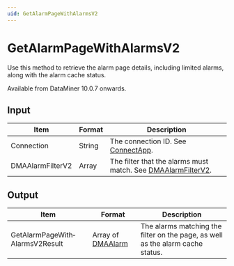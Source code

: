 ```yaml
---
uid: GetAlarmPageWithAlarmsV2
---
```


# GetAlarmPageWithAlarmsV2

Use this method to retrieve the alarm page details, including limited alarms, along with the alarm cache status.

Available from DataMiner 10.0.7 onwards.

## Input

| Item             | Format | Description                                                                                                  |
|------------------|--------|--------------------------------------------------------------------------------------------------------------|
| Connection       | String | The connection ID. See [ConnectApp](xref:ConnectApp).                                                         |
| DMAAlarmFilterV2 | Array  | The filter that the alarms must match. See [DMAAlarmFilterV2](xref:DMAAlarmFilterV2). |

## Output

| Item | Format | Description |
|--|--|--|
| GetAlarmPageWith­AlarmsV2Result | Array of [DMAAlarm](xref:DMAAlarm) | The alarms matching the filter on the page, as well as the alarm cache status. |
